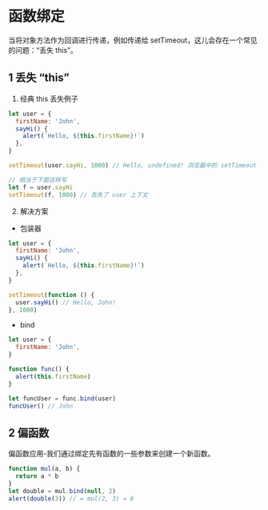 # 函数绑定

当将对象方法作为回调进行传递，例如传递给 setTimeout，这儿会存在一个常见的问题：“丢失 this”。

## 1 丢失 “this”

1. 经典 this 丢失例子

```js
let user = {
  firstName: 'John',
  sayHi() {
    alert(`Hello, ${this.firstName}!`)
  },
}

setTimeout(user.sayHi, 1000) // Hello, undefined! 浏览器中的 setTimeout 方法有些特殊：它为函数调用设定了 this=window

// 相当于下面这样写
let f = user.sayHi
setTimeout(f, 1000) // 丢失了 user 上下文
```

2. 解决方案

- 包装器

```js
let user = {
  firstName: 'John',
  sayHi() {
    alert(`Hello, ${this.firstName}!`)
  },
}

setTimeout(function () {
  user.sayHi() // Hello, John!
}, 1000)
```

- bind

```js
let user = {
  firstName: 'John',
}

function func() {
  alert(this.firstName)
}

let funcUser = func.bind(user)
funcUser() // John
```

## 2 偏函数

偏函数应用-我们通过绑定先有函数的一些参数来创建一个新函数。

```js
function mul(a, b) {
  return a * b
}
let double = mul.bind(null, 2)
alert(double(3)) // = mul(2, 3) = 6
```
